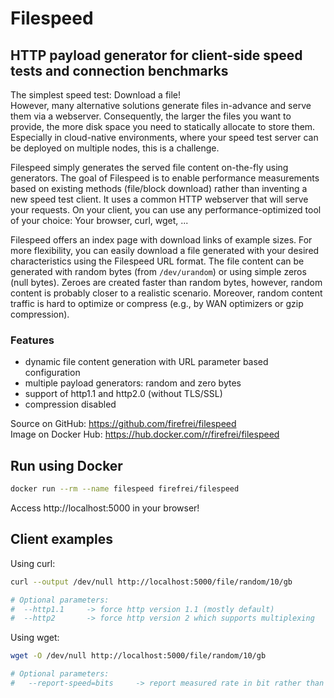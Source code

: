 # Filespeed
## HTTP payload generator for client-side speed tests and connection benchmarks

The simplest speed test: Download a file!  
However, many alternative solutions generate files in-advance and serve them via a webserver. Consequently, the larger the files you want to provide, the more disk space you need to statically allocate to store them. Especially in cloud-native environments, where your speed test server can be deployed on multiple nodes, this is a challenge.  
  
Filespeed simply generates the served file content on-the-fly using generators. The goal of Filespeed is to enable performance measurements based on existing methods (file/block download) rather than inventing a new speed test client. It uses a common HTTP webserver that will serve your requests. On your client, you can use any performance-optimized tool of your choice: Your browser, curl, wget, ...  
  
Filespeed offers an index page with download links of example sizes. For more flexibility, you can easily download a file generated with your desired characteristics using the Filespeed URL format. The file content can be generated with random bytes (from `/dev/urandom`) or using simple zeros (null bytes). Zeroes are created faster than random bytes, however, random content is probably closer to a realistic scenario. Moreover, random content traffic is hard to optimize or compress (e.g., by WAN optimizers or gzip compression).  

### Features
- dynamic file content generation with URL parameter based configuration
- multiple payload generators: random and zero bytes
- support of http1.1 and http2.0 (without TLS/SSL)
- compression disabled
  
Source on GitHub: https://github.com/firefrei/filespeed  
Image on Docker Hub: https://hub.docker.com/r/firefrei/filespeed  


## Run using Docker
```bash
docker run --rm --name filespeed firefrei/filespeed
```

Access http://localhost:5000 in your browser!


## Client examples

Using curl:
```bash
curl --output /dev/null http://localhost:5000/file/random/10/gb

# Optional parameters:
#  --http1.1     -> force http version 1.1 (mostly default)
#  --http2       -> force http version 2 which supports multiplexing
```

Using wget:
```bash
wget -O /dev/null http://localhost:5000/file/random/10/gb

# Optional parameters:
#   --report-speed=bits     -> report measured rate in bit rather than bytes per second
```
